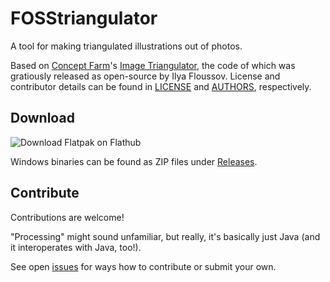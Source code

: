 # FOSStriangulator

A tool for making triangulated illustrations out of photos.

Based on [Concept Farm](https://www.conceptfarm.ca/)'s [Image Triangulator](https://www.conceptfarm.ca/our-work/#image-triangulator), the code of which was gratiously released as open-source by Ilya Floussov. License and contributor details can be found in [LICENSE](https://github.com/FOSStriangulator/FOSStriangulator/blob/master/LICENSE.md) and [AUTHORS](https://github.com/FOSStriangulator/FOSStriangulator/blob/master/AUTHORS), respectively.

## Download

![Download Flatpak on Flathub](https://www.flathub.org/assets/badges/flathub-badge-en.png)

Windows binaries can be found as ZIP files under [Releases](https://github.com/FOSStriangulator/FOSStriangulator/releases).

## Contribute

Contributions are welcome!

"Processing" might sound unfamiliar, but really, it's basically just Java (and it interoperates with Java, too!).

See open [issues](https://github.com/FOSStriangulator/FOSStriangulator/issues) for ways how to contribute or submit your own.
